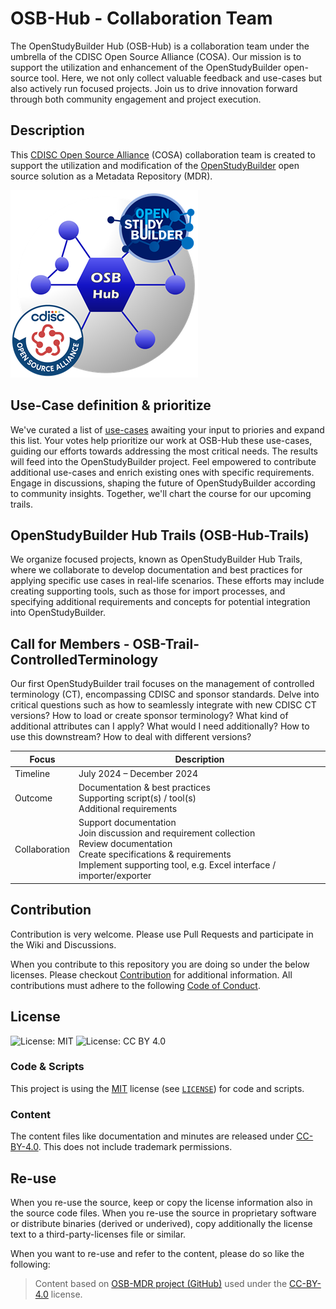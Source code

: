 # OSB-Hub - Collaboration Team

The OpenStudyBuilder Hub (OSB-Hub) is a collaboration team under the umbrella of the CDISC Open Source Alliance (COSA). Our mission is to support the utilization and enhancement of the OpenStudyBuilder open-source tool. Here, we not only collect valuable feedback and use-cases but also actively run focused projects. Join us to drive innovation forward through both community engagement and project execution.

## Description

This [CDISC Open Source Alliance](https://cosa.cdisc.org/) (COSA) collaboration team is created to support the utilization and modification of the [OpenStudyBuilder](https://openstudybuilder.com/) open source solution as a Metadata Repository (MDR). 

![Project Logo](./images/OSB-Hub-Logo_300.png)

## Use-Case definition & prioritize

We've curated a list of [use-cases](https://github.com/cdisc-org/osb-hub/discussions/categories/use-cases) awaiting your input to priories and expand this list. Your votes help prioritize our work at OSB-Hub these use-cases, guiding our efforts towards addressing the most critical needs. The results will feed into the OpenStudyBuilder project. Feel empowered to contribute additional use-cases and enrich existing ones with specific requirements. Engage in discussions, shaping the future of OpenStudyBuilder according to community insights. Together, we'll chart the course for our upcoming trails.

## OpenStudyBuilder Hub Trails (OSB-Hub-Trails)

We organize focused projects, known as OpenStudyBuilder Hub Trails, where we collaborate to develop documentation and best practices for applying specific use cases in real-life scenarios. These efforts may include creating supporting tools, such as those for import processes, and specifying additional requirements and concepts for potential integration into OpenStudyBuilder.

## Call for Members - OSB-Trail-ControlledTerminology

Our first OpenStudyBuilder trail focuses on the management of controlled terminology (CT), encompassing CDISC and sponsor standards. Delve into critical questions such as how to seamlessly integrate with new CDISC CT versions? How to load or create sponsor terminology? What kind of additional attributes can I apply? What would I need additionally? How to use this downstream? How to deal with different versions?

Focus | Description
-- | --
Timeline | July 2024 – December 2024
Outcome	| Documentation & best practices<br/>Supporting script(s) / tool(s)<br/>Additional requirements
Collaboration | Support documentation<br/>Join discussion and requirement collection<br/>Review documentation<br/>Create specifications & requirements<br/>Implement supporting tool, e.g. Excel interface / importer/exporter

## Contribution

Contribution is very welcome. Please use Pull Requests and participate in the Wiki and Discussions.

When you contribute to this repository you are doing so under the below licenses. Please checkout [Contribution](CONTRIBUTING.md) for additional information. All contributions must adhere to the following [Code of Conduct](CODE_OF_CONDUCT.md).

## License

![License: MIT](https://img.shields.io/badge/License-MIT-blue.svg) ![License: CC BY 4.0](https://img.shields.io/badge/License-CC_BY_4.0-blue.svg)

### Code & Scripts

This project is using the [MIT](http://www.opensource.org/licenses/MIT "The MIT License | Open Source Initiative") license (see [`LICENSE`](LICENSE)) for code and scripts.

### Content

The content files like documentation and minutes are released under [CC-BY-4.0](https://creativecommons.org/licenses/by/4.0/). This does not include trademark permissions.

## Re-use

When you re-use the source, keep or copy the license information also in the source code files. When you re-use the source in proprietary software or distribute binaries (derived or underived), copy additionally the license text to a third-party-licenses file or similar.

When you want to re-use and refer to the content, please do so like the following:

> Content based on [OSB-MDR project (GitHub)](https://github.com/cdisc-org/osb-mdr) used under the [CC-BY-4.0](https://creativecommons.org/licenses/by/4.0/) license.




